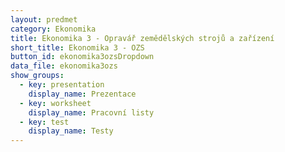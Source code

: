 ```yaml
---
layout: predmet
category: Ekonomika
title: Ekonomika 3 - Opravář zemědělských strojů a zařízení
short_title: Ekonomika 3 - OZS
button_id: ekonomika3ozsDropdown
data_file: ekonomika3ozs
show_groups:
  - key: presentation
    display_name: Prezentace
  - key: worksheet
    display_name: Pracovní listy
  - key: test
    display_name: Testy
---
```


